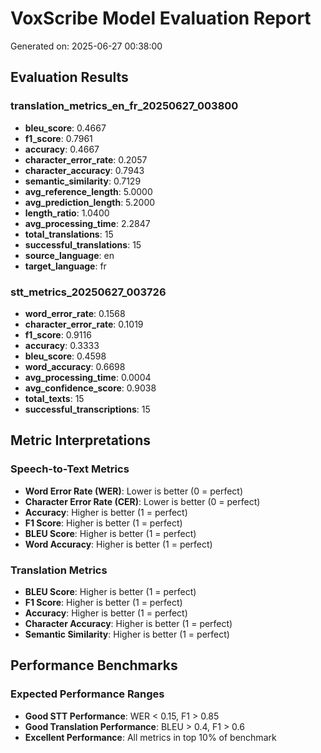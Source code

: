 # VoxScribe Model Evaluation Report

Generated on: 2025-06-27 00:38:00

## Evaluation Results

### translation_metrics_en_fr_20250627_003800

- **bleu_score**: 0.4667
- **f1_score**: 0.7961
- **accuracy**: 0.4667
- **character_error_rate**: 0.2057
- **character_accuracy**: 0.7943
- **semantic_similarity**: 0.7129
- **avg_reference_length**: 5.0000
- **avg_prediction_length**: 5.2000
- **length_ratio**: 1.0400
- **avg_processing_time**: 2.2847
- **total_translations**: 15
- **successful_translations**: 15
- **source_language**: en
- **target_language**: fr

### stt_metrics_20250627_003726

- **word_error_rate**: 0.1568
- **character_error_rate**: 0.1019
- **f1_score**: 0.9116
- **accuracy**: 0.3333
- **bleu_score**: 0.4598
- **word_accuracy**: 0.6698
- **avg_processing_time**: 0.0004
- **avg_confidence_score**: 0.9038
- **total_texts**: 15
- **successful_transcriptions**: 15

## Metric Interpretations

### Speech-to-Text Metrics
- **Word Error Rate (WER)**: Lower is better (0 = perfect)
- **Character Error Rate (CER)**: Lower is better (0 = perfect)
- **Accuracy**: Higher is better (1 = perfect)
- **F1 Score**: Higher is better (1 = perfect)
- **BLEU Score**: Higher is better (1 = perfect)
- **Word Accuracy**: Higher is better (1 = perfect)

### Translation Metrics
- **BLEU Score**: Higher is better (1 = perfect)
- **F1 Score**: Higher is better (1 = perfect)
- **Accuracy**: Higher is better (1 = perfect)
- **Character Accuracy**: Higher is better (1 = perfect)
- **Semantic Similarity**: Higher is better (1 = perfect)

## Performance Benchmarks

### Expected Performance Ranges
- **Good STT Performance**: WER < 0.15, F1 > 0.85
- **Good Translation Performance**: BLEU > 0.4, F1 > 0.6
- **Excellent Performance**: All metrics in top 10% of benchmark

